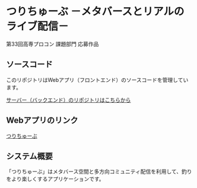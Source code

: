 # つりちゅーぶ －メタバースとリアルのライブ配信－
第33回高専プロコン 課題部門 応募作品

## ソースコード
このリポジトリはWebアプリ（フロントエンド）のソースコードを管理しています。

[サーバー（バックエンド）のリポジトリはこちらから](https://github.com/ezaki-lab/2022-turitube-server)

## Webアプリのリンク
[つりちゅーぶ](https://ezaki-lab.cloud/~turitube)

## システム概要
「つりちゅーぶ」はメタバース空間と多方向コミュニティ配信を利用して、釣りをより楽しくするアプリケーションです。
